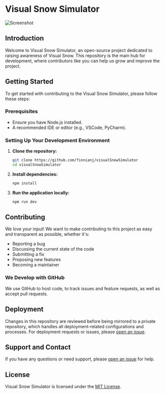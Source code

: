 # Visual Snow Simulator

<!-- Image -->
![Screenshot](https://drive.google.com/file/d/1vYI65rNBqbmcmWwKuf2DFx-ScoGSSI36/view?usp=sharing)

## Introduction
Welcome to Visual Snow Simulator, an open-source project dedicated to raising awareness of Visual Snow. This repository is the main hub for development, where contributors like you can help us grow and improve the project.

## Getting Started
To get started with contributing to the Visual Snow Simulator, please follow these steps:

### Prerequisites
- Ensure you have Node.js installed.
- A recommended IDE or editor (e.g., VSCode, PyCharm).

### Setting Up Your Development Environment
1. **Clone the repository:**
   ```bash
   git clone https://github.com/finnianj/visualSnowSimulator
   cd visualSnowSimulator
   ```

2. **Install dependencies:**
   ```bash
   npm install   
   ```

3. **Run the application locally:**
   ```bash
   npm run dev
   ```

## Contributing
We love your input! We want to make contributing to this project as easy and transparent as possible, whether it's:
- Reporting a bug
- Discussing the current state of the code
- Submitting a fix
- Proposing new features
- Becoming a maintainer

### We Develop with GitHub
We use GitHub to host code, to track issues and feature requests, as well as accept pull requests.

## Deployment
Changes in this repository are reviewed before being mirrored to a private repository, which handles all deployment-related configurations and processes. For deployment requests or issues, please [open an issue](https://github.com/yourusername/project-name/issues).

## Support and Contact
If you have any questions or need support, please [open an issue](https://https://github.com/finnianj/visualSnowSimulator/issues/new) for help.

## License
Visual Snow Simulator is licensed under the [MIT License](LICENSE.md).
```
